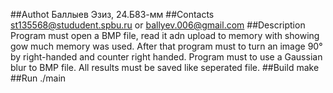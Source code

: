 ##Authot 
Баллыев Эзиз, 24.Б83-мм 
##Contacts
st135568@stududent.spbu.ru or ballyev.006@gmail.com
##Description
Program must open a BMP file, read it adn upload to memory with showing gow much memory was used. After that program must to turn an image 90° by right-handed and counter right handed. Program must to use a Gaussian blur to BMP file. All results must be saved like seperated file.
##Build
make
##Run
./main